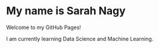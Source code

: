 # My name is Sarah Nagy

Welcome to my GitHub Pages!

I am currently learning Data Science and Machine Learning. 
